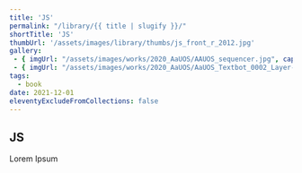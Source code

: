 ```yaml
---
title: 'JS'
permalink: "/library/{{ title | slugify }}/"
shortTitle: 'JS'
thumbUrl: '/assets/images/library/thumbs/js_front_r_2012.jpg'
gallery:
 - { imgUrl: "/assets/images/works/2020_AaUOS/AAUOS_sequencer.jpg", caption: "" }
 - { imgUrl: "/assets/images/works/2020_AaUOS/AaUOS_Textbot_0002_Layer-20.jpg", caption: "" }
tags:
  - book
date: 2021-12-01
eleventyExcludeFromCollections: false
---
```



<div class="Grid Grid--gutters Grid--full large-Grid--fit">
  <div class="Grid-cell">
    <div class='headerGroup'>
      <h2>JS</h2>
      <p>Lorem Ipsum</p>
    </div>
  </div>
</div>